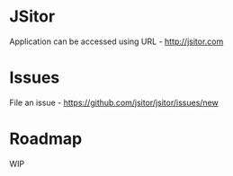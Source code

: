 # JSitor
Application can be accessed using URL - http://jsitor.com

# Issues
File an issue - https://github.com/jsitor/jsitor/issues/new

# Roadmap
WIP
